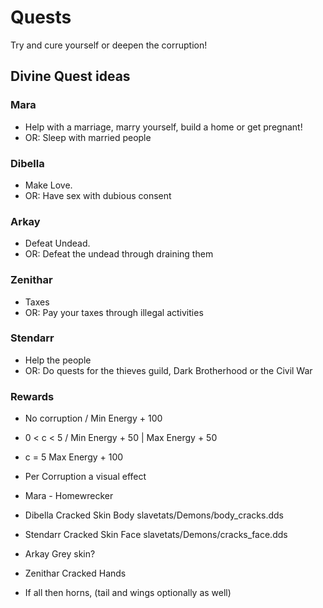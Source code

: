 # Quests

Try and cure yourself or deepen the corruption!

## Divine Quest ideas

### Mara
* Help with a marriage, marry yourself, build a home or get pregnant!
* OR: Sleep with married people

### Dibella
* Make Love.
* OR: Have sex with dubious consent

### Arkay
* Defeat Undead.
* OR: Defeat the undead through draining them

### Zenithar
* Taxes
* OR: Pay your taxes through illegal activities

### Stendarr
* Help the people
* OR: Do quests for the thieves guild, Dark Brotherhood or the Civil War 

### Rewards

* No corruption / Min Energy + 100
* 0 < c < 5 / Min Energy + 50 | Max Energy + 50
* c = 5 Max Energy + 100

* Per Corruption a visual effect
* Mara - Homewrecker
* Dibella Cracked Skin Body slavetats/Demons/body_cracks.dds
* Stendarr Cracked Skin Face slavetats/Demons/cracks_face.dds
* Arkay Grey skin?
* Zenithar Cracked Hands
* If all then horns, (tail and wings optionally as well)

